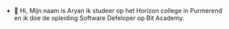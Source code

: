 - 👋 Hi, Mijn naam is Aryan ik studeer op het Horizon college in Purmerend en ik doe de opleiding Software Defeloper op Bit Academy.
  
